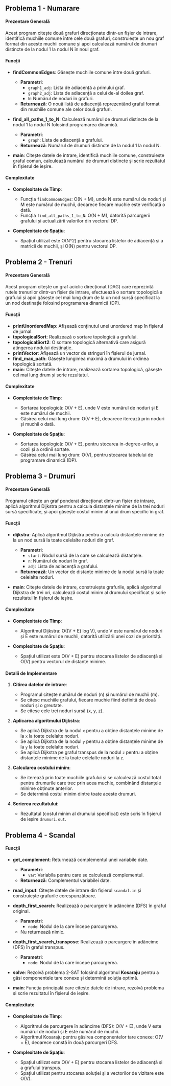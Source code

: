 ## Problema 1 - Numarare

#### Prezentare Generală
Acest program citește două grafuri direcționate dintr-un fișier de intrare, identifică
muchiile comune între cele două grafuri, construiește un nou graf format din aceste
muchii comune și apoi calculează numărul de drumuri distincte de la nodul 1 la nodul
N în noul graf.

#### Funcții

* **findCommonEdges**: Găsește muchiile comune între două grafuri.
  - **Parametri**:
    - `graph1_adj`: Lista de adiacență a primului graf.
    - `graph2_adj`: Lista de adiacență a celui de-al doilea graf.
    - `N`: Numărul de noduri în grafuri.
  - **Returnează**: O nouă listă de adiacență reprezentând graful format din muchiile comune ale celor două grafuri.

* **find_all_paths_1_to_N**: Calculează numărul de drumuri distincte de la nodul 1 la nodul N folosind programarea dinamică.
  - **Parametri**: 
    - `graph`: Lista de adiacență a grafului.
  - **Returnează**: Numărul de drumuri distincte de la nodul 1 la nodul N.

* **main**: Citește datele de intrare, identifică muchiile comune, construiește graful comun, calculează numărul de drumuri distincte și scrie rezultatul în fișierul de ieșire.

#### Complexitate
* **Complexitate de Timp**:
  * Funcția `findCommonEdges`: O(N + M), unde N este numărul de noduri și M este numărul de muchii, deoarece fiecare muchie este verificată o dată.
  * Funcția `find_all_paths_1_to_N`: O(N + M), datorită parcurgerii grafului și actualizării valorilor din vectorul DP.

* **Complexitate de Spațiu**:
  * Spațiul utilizat este O(N^2) pentru stocarea listelor de adiacență și a matricii de muchii, și O(N) pentru vectorul DP.


## Problema 2 - Trenuri

#### Prezentare Generală
Acest program citește un graf aciclic direcționat (DAG) care reprezintă rutele trenurilor dintr-un fișier de intrare, efectuează o sortare
topologică a grafului și apoi găsește cel mai lung drum de la un nod sursă specificat la un nod destinație folosind programarea dinamică (DP).

#### Funcții

* **printUnorderedMap**: Afișează conținutul unei unordered map în fișierul de jurnal.
* **topologicalSort**: Realizează o sortare topologică a grafului.
* **topologicalSort2**: O sortare topologică alternativă care asigură atingerea nodului destinație.
* **printVector**: Afișează un vector de stringuri în fișierul de jurnal.
* **find_max_path**: Găsește lungimea maximă a drumului în ordinea topologică sortată.
* **main**: Citește datele de intrare, realizează sortarea topologică, găsește cel mai lung drum și scrie rezultatul.

#### Complexitate
* **Complexitate de Timp**:
  * Sortarea topologică: O(V + E), unde V este numărul de noduri și E este numărul de muchii.
  * Găsirea celui mai lung drum: O(V + E), deoarece iterează prin noduri și muchii o dată.

* **Complexitate de Spațiu**:
  * Sortarea topologică: O(V + E), pentru stocarea in-degree-urilor, a cozii și a ordinii sortate.
  * Găsirea celui mai lung drum: O(V), pentru stocarea tabelului de programare dinamică (DP).

## Problema 3 - Drumuri

#### Prezentare Generală
Programul citește un graf ponderat direcționat dintr-un fișier de intrare, aplică
algoritmul Dijkstra pentru a calcula distanțele minime de la trei noduri sursă
specificate, și apoi găsește costul minim al unui drum specific în graf.

#### Funcții

* **dijkstra**: Aplică algoritmul Dijkstra pentru a calcula distanțele minime de la un nod sursă la toate celelalte noduri din graf.
  - **Parametri**:
    - `start`: Nodul sursă de la care se calculează distanțele.
    - `n`: Numărul de noduri în graf.
    - `adj`: Lista de adiacență a grafului.
  - **Returnează**: Un vector de distanțe minime de la nodul sursă la toate celelalte noduri.

* **main**: Citește datele de intrare, construiește grafurile, aplică algoritmul Dijkstra de trei ori, calculează costul minim al drumului
specificat și scrie rezultatul în fișierul de ieșire.

#### Complexitate
* **Complexitate de Timp**:
  * Algoritmul Dijkstra: O((V + E) log V), unde V este numărul de noduri și E este numărul de muchii, datorită utilizării unei cozi de priorități.

* **Complexitate de Spațiu**:
  * Spațiul utilizat este O(V + E) pentru stocarea listelor de adiacență și O(V) pentru vectorul de distanțe minime.

#### Detalii de Implementare
1. **Citirea datelor de intrare**:
   - Programul citește numărul de noduri (n) și numărul de muchii (m).
   - Se citesc muchiile grafului, fiecare muchie fiind definită de două noduri și o greutate.
   - Se citesc cele trei noduri sursă (x, y, z).

2. **Aplicarea algoritmului Dijkstra**:
   - Se aplică Dijkstra de la nodul `x` pentru a obține distanțele minime de la `x` la toate celelalte noduri.
   - Se aplică Dijkstra de la nodul `y` pentru a obține distanțele minime de la `y` la toate celelalte noduri.
   - Se aplică Dijkstra pe graful transpus de la nodul `z` pentru a obține distanțele minime de la toate celelalte noduri la `z`.

3. **Calcularea costului minim**:
   - Se iterează prin toate muchiile grafului și se calculează costul total pentru drumurile care trec prin acea muchie, combinând distanțele minime obținute anterior.
   - Se determină costul minim dintre toate aceste drumuri.

4. **Scrierea rezultatului**:
   - Rezultatul (costul minim al drumului specificat) este scris în fișierul de ieșire `drumuri.out`.

## Problema 4 - Scandal

#### Funcții

* **get_complement**: Returnează complementul unei variabile date.
  - **Parametri**:
    - `var`: Variabila pentru care se calculează complementul.
  - **Returnează**: Complementul variabilei date.

* **read_input**: Citește datele de intrare din fișierul `scandal.in` și construiește grafurile corespunzătoare.

* **depth_first_search**: Realizează o parcurgere în adâncime (DFS) în graful original.
  - **Parametri**:
    - `node`: Nodul de la care începe parcurgerea.
  - Nu returnează nimic.

* **depth_first_search_transpose**: Realizează o parcurgere în adâncime (DFS) în graful transpus.
  - **Parametri**:
    - `node`: Nodul de la care începe parcurgerea.
* **solve**: Rezolvă problema 2-SAT folosind algoritmul **Kosaraju** pentru a găsi componentele tare conexe și determină soluția optimă.

* **main**: Funcția principală care citește datele de intrare, rezolvă problema și scrie rezultatul în fișierul de ieșire.

#### Complexitate
* **Complexitate de Timp**:
  * Algoritmul de parcurgere în adâncime (DFS): O(V + E), unde V este numărul de noduri și E este numărul de muchii.
  * Algoritmul Kosaraju pentru găsirea componentelor tare conexe: O(V + E), deoarece constă în două parcurgeri DFS.

* **Complexitate de Spațiu**:
  * Spațiul utilizat este O(V + E) pentru stocarea listelor de adiacență și a grafului transpus.
  * Spațiul utilizat pentru stocarea soluției și a vectorilor de vizitare este O(V).
